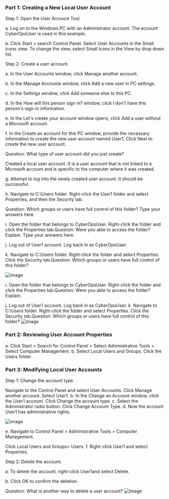 ### Part 1: Creating a New Local User Account
Step 1: Open the User Account Tool.

a. Log on to the Windows PC with an Administrator account. The account CyberOpsUser is used in this
example.

b. Click Start > search Control Panel. Select User Accounts in the Small icons view. To change the view,
select Small icons in the View by drop down list.

Step 2: Create a user account.

a. In the User Accounts window, click Manage another account.

b. In the Manage Accounts window, click Add a new user in PC settings.

c. In the Settings window, click Add someone else to this PC.

d. In the How will this person sign in? window, click I don't have this person's sign-in information.

e. In the Let's create your account window opens, click Add a user without a Microsoft account.

f. In the Create an account for this PC window, provide the necessary information to create the new user
account named User1. Click Next to create the new user account.

Question:
What type of user account did you just create?

Created a local user account. It is a user account that is not linked to a Microsoft account and is specific to the computer where it was created.

g. Attempt to log into the newly created user account. It should be successful.

h. Navigate to C:\Users folder. Right-click the User1 folder and select Properties, and then the Security
tab.

Question:
Which groups or users have full control of this folder?
Type your answers here.

i. Open the folder that belongs to CyberOpsUser. Right-click the folder and click the Properties tab.Question:
Were you able to access the folder? Explain.
Type your answers here.

j. Log out of User1 account. Log back in as CyberOpsUser.

k. Navigate to C:\Users folder. Right-click the folder and select Properties. Click the Security tab.Question:
Which groups or users have full control of this folder?

![image](https://user-images.githubusercontent.com/65653010/236668477-1904abb2-b310-4984-bb00-b77dae79e3c1.png)

i. Open the folder that belongs to CyberOpsUser. Right-click the folder and click the Properties tab.Question:
Were you able to access the folder? Explain.

j. Log out of User1 account. Log back in as CyberOpsUser.
k. Navigate to C:\Users folder. Right-click the folder and select Properties. Click the Security tab.Question:
Which groups or users have full control of this folder?
![image](https://user-images.githubusercontent.com/65653010/236668525-b2e112ca-9962-4077-a26b-ccfa52399642.png)

### Part 2: Reviewing User Account Properties
a. Click Start > Search for Control Panel > Select Administrative Tools > Select Computer
Management.
b. Select Local Users and Groups. Click the Users folder.

### Part 3: Modifying Local User Accounts
Step 1: Change the account type

Navigate to the Control Panel and select User Accounts. Click Manage another
account. Select User1. b. In the Change an Account window, click the User1
account. Click Change the account type. c. Select the Administrator radio
button. Click Change Account Type. d. Now the account User1 has
administrative rights.

![image](https://user-images.githubusercontent.com/65653010/236668798-f459d6e2-2c9b-4be6-9e1d-30ad1a72a918.png)

e. Navigate to Control Panel > Administrative Tools > Computer Management.

Click Local Users and Groups> Users. f. Right-click User1 and select Properties.

Step 2: Delete the account.

a. To delete the account, right-click User1and select Delete.

b. Click OK to confirm the deletion.

Question:
What is another way to delete a user account?
![image](https://user-images.githubusercontent.com/65653010/236668982-929e6822-b563-4038-8a47-30d578a689c7.png)



